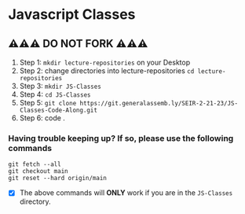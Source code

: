 # Javascript Classes

## ⚠️⚠️⚠️ DO NOT FORK ⚠️⚠️⚠️
1. Step 1: `mkdir lecture-repositories` on your Desktop
2. Step 2: change directories into lecture-repositories `cd lecture-repositories`
3. Step 3: `mkdir JS-Classes`
4. Step 4: `cd JS-Classes`
5. Step 5: `git clone https://git.generalassemb.ly/SEIR-2-21-23/JS-Classes-Code-Along.git`
6. Step 6: code .


### Having trouble keeping up? If so, please use the following commands

```
git fetch --all
git checkout main
git reset --hard origin/main
```

- [x] The above commands will **ONLY** work if you are in the `JS-Classes` directory.
